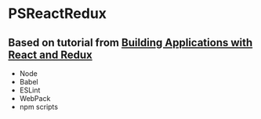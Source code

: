 # PSReactRedux

## Based on tutorial from [Building Applications with React and Redux](https://app.pluralsight.com/library/courses/react-redux-react-router-es6/table-of-contents)

- Node
- Babel
- ESLint
- WebPack
- npm scripts
